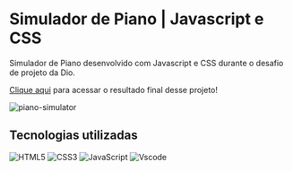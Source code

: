 # Simulador de Piano | Javascript e CSS


Simulador de Piano desenvolvido com Javascript e CSS durante o desafio de projeto da Dio.

[Clique aqui](https://pedroallysson.github.io/music-keyboard-virtual/) para acessar o resultado final desse projeto!


![piano-simulator](https://github.com/user-attachments/assets/d8528668-5729-4d55-8cf5-b391efe15123)


## Tecnologias utilizadas

![HTML5](https://img.shields.io/badge/HTML5-E34F26?style=for-the-badge&logo=html5&logoColor=white)
![CSS3](https://img.shields.io/badge/CSS3-1572B6?style=for-the-badge&logo=css3&logoColor=white)
![JavaScript](https://img.shields.io/badge/JavaScript-F7DF1E?style=for-the-badge&logo=javascript&logoColor=black)
![Vscode](https://img.shields.io/badge/Vscode-007ACC?style=for-the-badge&logo=visual-studio-code&logoColor=white)

